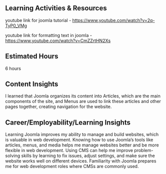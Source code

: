 ## Learning Activities & Resources
youtube link for joomla tutorial - https://www.youtube.com/watch?v=2q-TyP0_VMg

youtube link for formatting text in joomla - https://www.youtube.com/watch?v=CmZZrtHN2Xs

## Estimated Hours
6 hours

## Content Insights 
I learned that Joomla organizes its content into Articles, which are the main components of the site, and Menus are used to link these articles and other pages together, creating navigation for the website.

## Career/Employability/Learning Insights
Learning Joomla improves my ability to manage and build websites, which is valuable in web development. Knowing how to use Joomla’s tools like articles, menus, and media helps me manage websites better and be more flexible in web development. Using CMS can help me improve problem-solving skills by learning to fix issues, adjust settings, and make sure the website works well on different devices. Familiarity with Joomla prepares me for web development roles where CMSs are commonly used.
